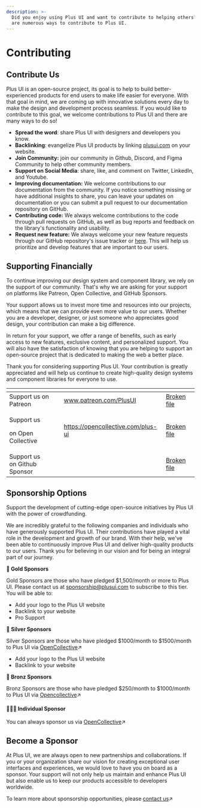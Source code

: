 ```yaml
---
description: >-
  Did you enjoy using Plus UI and want to contribute to helping others? There
  are numerous ways to contribute to Plus UI.
---
```


# Contributing

## Contribute Us

Plus UI is an open-source project, its goal is to help to build better-experienced products for end users to make life easier for everyone. With that goal in mind, we are coming up with innovative solutions every day to make the design and development process seamless. If you would like to contribute to this goal, we welcome contributions to Plus UI and there are many ways to do so!

* **Spread the word**: share Plus UI with designers and developers you know.
* **Backlinking**: evangelize Plus UI products by linking [plusui.com](http://plusui.com) on your website.
* **Join Community:** join our community in Github, Discord, and Figma Community to help other community members.
* **Support on Social Media**: share, like, and comment on Twitter, LinkedIn, and Youtube.
* **Improving documentation:** We welcome contributions to our documentation from the community. If you notice something missing or have additional insights to share, you can leave your updates on documentation or you can submit a pull request to our documentation repository on GitHub.
* **Contributing code:** We always welcome contributions to the code through pull requests on GitHub, as well as bug reports and feedback on the library's functionality and usability.
* **Request new feature:** We always welcome your new feature requests through our GitHub repository's issue tracker or [here](https://plusuitest.canny.io/feature-requests). This will help us prioritize and develop features that are important to our users.

## Supporting Financially

To continue improving our design system and component library, we rely on the support of our community. That's why we are asking for your support on platforms like Patreon, Open Collective, and GitHub Sponsors.

Your support allows us to invest more time and resources into our projects, which means that we can provide even more value to our users. Whether you are a developer, designer, or just someone who appreciates good design, your contribution can make a big difference.

In return for your support, we offer a range of benefits, such as early access to new features, exclusive content, and personalized support. You will also have the satisfaction of knowing that you are helping to support an open-source project that is dedicated to making the web a better place.

Thank you for considering supporting Plus UI. Your contribution is greatly appreciated and will help us continue to create high-quality design systems and component libraries for everyone to use.



<table data-view="cards"><thead><tr><th></th><th data-hidden data-card-target data-type="content-ref"></th><th data-hidden data-card-cover data-type="files"></th></tr></thead><tbody><tr><td>Support us on Patreon</td><td><a href="https://www.patreon.com/PlusUI">www.patreon.com/PlusUI</a></td><td><a href="broken-reference">Broken file</a></td></tr><tr><td><p>Support us </p><p>on Open Collective</p></td><td><a href="https://opencollective.com/plus-ui">https://opencollective.com/plus-ui</a></td><td><a href="broken-reference">Broken file</a></td></tr><tr><td>Support us <br>on Github Sponsor</td><td></td><td><a href="broken-reference">Broken file</a></td></tr></tbody></table>

## Sponsorship Options

Support the development of cutting-edge open-source initiatives by Plus UI with the power of crowdfunding.

We are incredibly grateful to the following companies and individuals who have generously supported Plus UI. Their contributions have played a vital role in the development and growth of our brand. With their help, we've been able to continuously improve Plus UI and deliver high-quality products to our users. Thank you for believing in our vision and for being an integral part of our journey.

**🥇 Gold Sponsors**&#x20;

Gold Sponsors are those who have pledged $1,500/month or more to Plus UI. Please contact us at [sponsorship@plusui.com](mailto:sponsorship@plusui.com) to subscribe to this tier. You will be able to:

* &#x20;Add your logo to the Plus UI website
* Backlink to your website
* Pro Support

**🥈 Silver Sponsors**&#x20;

Silver Sponsors are those who have pledged $1000/month to $1500/month to Plus UI via [OpenCollective](https://opencollective.com/plus-ui)↗️

* &#x20;Add your logo to the Plus UI website
* Backlink to your website

**🥉 Bronz Sponsors**&#x20;

Bronz Sponsors are those who have pledged $250/month to $1000/month to Plus UI via [Opencollective](https://opencollective.com/plus-ui)↗️

#### **👨🏻‍💻 Individual Sponsor**

You can always sponsor us via [OpenCollective](https://opencollective.com/plus-ui)↗️

## **Become a Sponsor**

At Plus UI, we are always open to new partnerships and collaborations. If you or your organization share our vision for creating exceptional user interfaces and experiences, we would love to have you on board as a sponsor. Your support will not only help us maintain and enhance Plus UI but also enable us to keep our products accessible to developers worldwide.

To learn more about sponsorship opportunities, please [contact us](mailto:sponsorship@plusui.com)↗️

